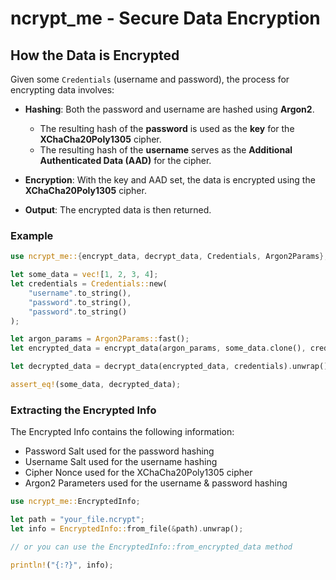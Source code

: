 # ncrypt_me - Secure Data Encryption


## How the Data is Encrypted

Given some `Credentials` (username and password), the process for encrypting data involves:

- **Hashing**: Both the password and username are hashed using **Argon2**.
  - The resulting hash of the **password** is used as the **key** for the **XChaCha20Poly1305** cipher.
  - The resulting hash of the **username** serves as the **Additional Authenticated Data (AAD)** for the cipher.

- **Encryption**: With the key and AAD set, the data is encrypted using the **XChaCha20Poly1305** cipher.

- **Output**: The encrypted data is then returned.

### Example


```rust
use ncrypt_me::{encrypt_data, decrypt_data, Credentials, Argon2Params};

let some_data = vec![1, 2, 3, 4];
let credentials = Credentials::new(
    "username".to_string(),
    "password".to_string(),
    "password".to_string()
);

let argon_params = Argon2Params::fast();
let encrypted_data = encrypt_data(argon_params, some_data.clone(), credentials.clone()).unwrap();

let decrypted_data = decrypt_data(encrypted_data, credentials).unwrap();

assert_eq!(some_data, decrypted_data);
```

### Extracting the Encrypted Info

The Encrypted Info contains the following information:
- Password Salt used for the password hashing
- Username Salt used for the username hashing
- Cipher Nonce used for the XChaCha20Poly1305 cipher
- Argon2 Parameters used for the username & password hashing

```rust
use ncrypt_me::EncryptedInfo;

let path = "your_file.ncrypt";
let info = EncryptedInfo::from_file(&path).unwrap();

// or you can use the EncryptedInfo::from_encrypted_data method

println!("{:?}", info);
```